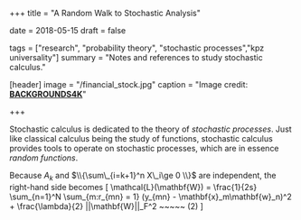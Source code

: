 +++
title = "A Random Walk to Stochastic Analysis"

date = 2018-05-15
draft = false

tags = ["research", "probability theory", "stochastic processes","kpz universality"]
summary = "Notes and references to study stochastic calculus."

[header]
image = "/financial_stock.jpg"
caption = "Image credit: [**BACKGROUNDS4K**](http://backgrounds4k.net/stocks/)"

+++

Stochastic calculus is dedicated to the theory of _stochastic processes_. Just like classical calculus being the study of functions, stochastic calculus provides tools to operate on stochastic processes, which are in essence _random functions_.

Because $A_k$ and $\\{\sum\_{i=k+1}^n X\_i\ge 0 \\}$ are independent, the right-hand side becomes \[ \mathcal{L}(\mathbf{W}) = \frac{1}{2s} \sum\_{n=1}^N \sum\_{m:r\_{mn} = 1} (y\_{mn} - \mathbf{x}_m\mathbf{w}\_n)^2 + \frac{\lambda}{2} ||\mathbf{W}||\_F^2 ~~~~~ (2) \]